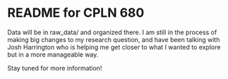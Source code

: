 # README for CPLN 680

Data will be in raw_data/ and organized there. I am still in the process of making big changes to my research question, and have been talking with Josh Harrington who is helping me get closer to what I wanted to explore but in a more manageable way. 

Stay tuned for more information!